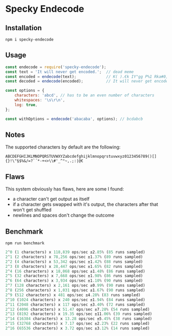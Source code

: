 # Specky Endecode

## Installation
```
npm i specky-endecode
```

## Usage
```js
const endecode = require('specky-endecode');
const text = 'It will never get encoded.';  // dead meme
const encoded = endecode(text);             // K( ).€k IY"gg P%1 Rka#0;-T
const decoded = endecode(encoded);          // It will never get encoded.

const options = {
    characters: 'abcd', // has to be an even number of characters
    whitespaces: '\s\r\n',
    log: true,
};

const withOptions = endecode('abacaba', options); // bcdabcb
```

## Notes

The supported characters by default are the following:
```
ABCDEFGHIJKLMNOPQRSTUVWXYZabcdefghijklmnopqrstuvwxyz0123456789()[]{}!\"§$%&/=?`´*-+<>\\#'_^°~,.;:|@€
```

## Flaws

This system obviously has flaws, here are some I found:
- a character can't get output as itself
- if a character gets swapped with it's output, the characters after that won't get shuffled
- newlines and spaces don't change the outcome

## Benchmark

```console
npm run benchmark
```
```js
2^0 (1 characters) x 118,839 ops/sec ±2.85% (85 runs sampled)
2^1 (2 characters) x 78,256 ops/sec ±1.37% (89 runs sampled)
2^2 (4 characters) x 53,342 ops/sec ±1.42% (88 runs sampled)
2^3 (8 characters) x 28,447 ops/sec ±1.65% (82 runs sampled)
2^4 (16 characters) x 18,068 ops/sec ±1.48% (86 runs sampled)
2^5 (32 characters) x 7,668 ops/sec ±1.98% (86 runs sampled)
2^6 (64 characters) x 3,934 ops/sec ±1.10% (90 runs sampled)
2^7 (128 characters) x 2,161 ops/sec ±0.99% (90 runs sampled)
2^8 (256 characters) x 1,031 ops/sec ±1.67% (90 runs sampled)
2^9 (512 characters) x 481 ops/sec ±4.28% (83 runs sampled)
2^10 (1024 characters) x 240 ops/sec ±1.94% (84 runs sampled)
2^11 (2048 characters) x 117 ops/sec ±3.40% (72 runs sampled)
2^12 (4096 characters) x 51.47 ops/sec ±7.28% (54 runs sampled)
2^13 (8192 characters) x 19.35 ops/sec ±11.06% (39 runs sampled)
2^14 (16384 characters) x 13.28 ops/sec ±5.45% (38 runs sampled)
2^15 (32768 characters) x 7.17 ops/sec ±2.23% (22 runs sampled)
2^16 (65536 characters) x 3.72 ops/sec ±3.12% (14 runs sampled)
```
